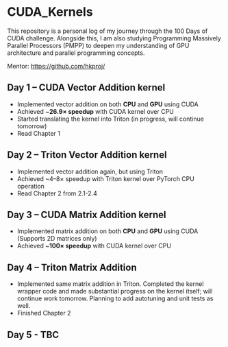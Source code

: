 # CUDA_Kernels

This repository is a personal log of my journey through the 100 Days of CUDA challenge. Alongside this, I am also studying Programming Massively Parallel Processors (PMPP) to deepen my understanding of GPU architecture and parallel programming concepts.

Mentor: https://github.com/hkproj/

## Day 1 – CUDA Vector Addition kernel

- Implemented vector addition on both **CPU** and **GPU** using CUDA  
- Achieved ~**26.9× speedup** with CUDA kernel over CPU
- Started translating the kernel into Triton (in progress, will continue tomorrow)
- Read Chapter 1

## Day 2 – Triton Vector Addition kernel

- Implemented vector addition again, but using Triton
- Achieved ~4–8× speedup with Triton kernel over PyTorch CPU operation
- Read Chapter 2 from 2.1-2.4

## Day 3 – CUDA Matrix Addition kernel

- Implemented matrix addition on both **CPU** and **GPU** using CUDA (Supports 2D matrices only)
- Achieved ~**100× speedup** with CUDA kernel over CPU

## Day 4 – Triton Matrix Addition
- Implemented same matrix addition in Triton. Completed the kernel wrapper code and made substantial progress on the kernel itself; will continue work tomorrow. Planning to add autotuning and unit tests as well.
- Finished Chapter 2

## Day 5 - TBC


